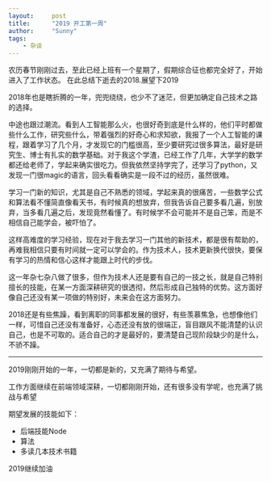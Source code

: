 ```yaml
---
layout:     post
title:      "2019 开工第一周"
author:     "Sunny"
tags:
    - 杂谈
---
```


农历春节刚刚过去，至此已经上班有一个星期了，假期综合征也都完全好了，开始进入了工作状态。
在此总结下逝去的2018.展望下2019

2018年也是瞎折腾的一年，兜兜绕绕，也少不了迷茫，但更加确定自己技术之路的选择。

中途也跟过潮流。看到人工智能那么火，也很好奇到底是什么样的，他们平时都做些什么工作，研究些什么，带着强烈的好奇心和求知欲，我报了一个人工智能的课程，跟着学习了几个月，才发现它的门槛很高，至少要研究过很多算法，最好是研究生、博士有扎实的数学基础。对于我这个学渣，已经工作了几年，大学学的数学都还给老师了，学起来确实很吃力。但我依然坚持学完了，还学习了python，又发现一门很magic的语言，回头看看确实是一段不过的经历，虽然很难。

学习一门新的知识，尤其是自己不熟悉的领域，学起来真的很痛苦，一些数学公式和算法看不懂简直像看天书，有时候真的想放弃，但我告诉自己要多看几遍，别放弃，当多看几遍之后，发现竟然看懂了。有时候学不会可能并不是自己笨，而是不相信自己能学会，被吓怕了。

这样高难度的学习经验，现在对于我去学习一门其他的新技术，都是很有帮助的，再难我相信只要有时间就一定可以学会的。作为技术人，技术更新换代很快，要保有学习的热情和信心这样才能跟上时代的步伐。

这一年杂七杂八做了很多，但作为技术人还是要有自己的一技之长，就是自己特别擅长的技能，在某一方面深耕研究的很透彻，然后形成自己独特的优势。这方面好像自己还没有某一项做的特别好，未来会在这方面努力。

2018还是有些焦躁，看到离职的同事都发展的很好，有些羡慕焦急，也想像他们一样，可惜自己还没有准备好，心态还没有放的很端正，盲目跟风不能清楚的认识自己，也是不可取的。适合自己的才是最好的，要清楚自己现阶段缺少的是什么，不骄不躁。

---

2019刚刚开始的一年，一切都是新的，又充满了期待与希望。

工作方面继续在前端领域深耕，一切都刚刚开始，还有很多没有学呢，也充满了挑战与希望

期望发展的技能如下：
* 后端技能Node
* 算法
* 多读几本技术书籍


2019继续加油


